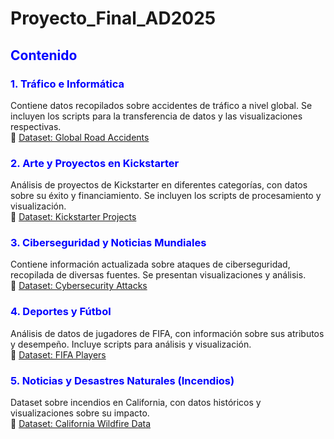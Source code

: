 # Proyecto_Final_AD2025

## <span style="color:blue">Contenido</span>

### <span style="color:blue">1. Tráfico e Informática</span>  
Contiene datos recopilados sobre accidentes de tráfico a nivel global. Se incluyen los scripts para la transferencia de datos y las visualizaciones respectivas.  
🔗 [Dataset: Global Road Accidents](https://www.kaggle.com/datasets/ankushpanday1/global-road-accidents-dataset)  

### <span style="color:blue">2. Arte y Proyectos en Kickstarter</span>  
Análisis de proyectos de Kickstarter en diferentes categorías, con datos sobre su éxito y financiamiento. Se incluyen los scripts de procesamiento y visualización.  
🔗 [Dataset: Kickstarter Projects](https://www.kaggle.com/datasets/kemical/kickstarter-projects)  

### <span style="color:blue">3. Ciberseguridad y Noticias Mundiales</span>  
Contiene información actualizada sobre ataques de ciberseguridad, recopilada de diversas fuentes. Se presentan visualizaciones y análisis.  
🔗 [Dataset: Cybersecurity Attacks](https://www.kaggle.com/search?q=updated+cybersecurity+attacks)  

### <span style="color:blue">4. Deportes y Fútbol</span>  
Análisis de datos de jugadores de FIFA, con información sobre sus atributos y desempeño. Incluye scripts para análisis y visualización.  
🔗 [Dataset: FIFA Players](https://www.kaggle.com/datasets/joebeachcapital/fifa-players?select=male_teams_23.csv)  

### <span style="color:blue">5. Noticias y Desastres Naturales (Incendios)</span>  
Dataset sobre incendios en California, con datos históricos y visualizaciones sobre su impacto.  
🔗 [Dataset: California Wildfire Data](https://www.kaggle.com/datasets/vijayveersingh/the-california-wildfire-data)  
